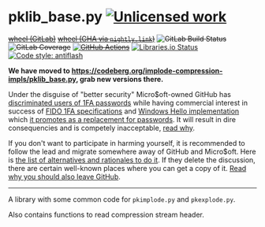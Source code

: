 pklib_base.py [![Unlicensed work](https://raw.githubusercontent.com/unlicense/unlicense.org/master/static/favicon.png)](https://unlicense.org/)
===============
~~[wheel (GitLab)](https://gitlab.com/implode-implode-compression-impls/pklib_base.py/-/jobs/artifacts/master/raw/dist/python_project_boilerplate-0.CI-py3-none-any.whl?job=build)~~
~~[wheel (GHA via `nightly.link`)](https://nightly.link/implode-implode-compression-impls/pklib_base.py/workflows/CI/master/python_project_boilerplate-0.CI-py3-none-any.whl)~~
~~![GitLab Build Status](https://gitlab.com/implode-implode-compression-impls/pklib_base.py/badges/master/pipeline.svg)~~
~~![GitLab Coverage](https://gitlab.com/implode-implode-compression-impls/pklib_base.py/badges/master/coverage.svg)~~
~~[![GitHub Actions](https://github.com/implode-implode-compression-impls/pklib_base.py/workflows/CI/badge.svg)](https://github.com/implode-implode-compression-impls/pklib_base.py/actions/)~~
[![Libraries.io Status](https://img.shields.io/librariesio/github/implode-implode-compression-impls/pklib_base.py.svg)](https://libraries.io/github/implode-implode-compression-impls/pklib_base.py)
[![Code style: antiflash](https://img.shields.io/badge/code%20style-antiflash-FFF.svg)](https://codeberg.org/KOLANICH-tools/antiflash.py)

**We have moved to https://codeberg.org/implode-compression-impls/pklib_base.py, grab new versions there.**

Under the disguise of "better security" Micro$oft-owned GitHub has [discriminated users of 1FA passwords](https://github.blog/2023-03-09-raising-the-bar-for-software-security-github-2fa-begins-march-13/) while having commercial interest in success of [FIDO 1FA specifications](https://fidoalliance.org/specifications/download/) and [Windows Hello implementation](https://support.microsoft.com/en-us/windows/passkeys-in-windows-301c8944-5ea2-452b-9886-97e4d2ef4422) which [it promotes as a replacement for passwords](https://github.blog/2023-07-12-introducing-passwordless-authentication-on-github-com/). It will result in dire consequencies and is competely inacceptable, [read why](https://codeberg.org/KOLANICH/Fuck-GuanTEEnomo).

If you don't want to participate in harming yourself, it is recommended to follow the lead and migrate somewhere away of GitHub and Micro$oft. Here is [the list of alternatives and rationales to do it](https://github.com/orgs/community/discussions/49869). If they delete the discussion, there are certain well-known places where you can get a copy of it. [Read why you should also leave GitHub](https://codeberg.org/KOLANICH/Fuck-GuanTEEnomo).

---

A library with some common code for `pkimplode.py` and `pkexplode.py`.

Also contains functions to read compression stream header.
